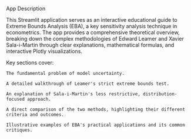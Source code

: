 App Description

This Streamlit application serves as an interactive educational guide to Extreme Bounds Analysis (EBA), a key sensitivity analysis technique in econometrics. The app provides a comprehensive theoretical overview, breaking down the complex methodologies of Edward Leamer and Xavier Sala-i-Martin through clear explanations, mathematical formulas, and interactive Plotly visualizations.

Key sections cover:

    The fundamental problem of model uncertainty.

    A detailed walkthrough of Leamer's strict extreme bounds test.

    An explanation of Sala-i-Martin's less restrictive, distribution-focused approach.

    A direct comparison of the two methods, highlighting their different criteria and outcomes.

    Illustrative examples of EBA's practical applications and its common critiques.
